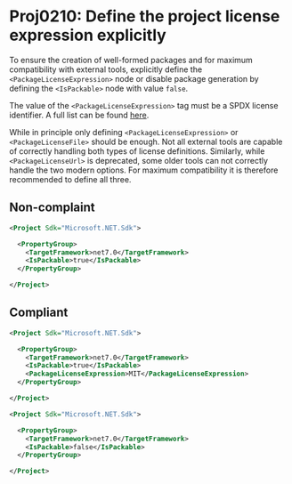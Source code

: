 # Proj0210: Define the project license expression explicitly
To ensure the creation of well-formed packages
and for maximum compatibility with external tools,
explicitly define the `<PackageLicenseExpression>` node or
disable package generation by defining the
`<IsPackable>` node with value `false`.

The value of the `<PackageLicenseExpression>` tag must be
a SPDX license identifier. A full list can be found
[here](https://spdx.org/licenses/).

While in principle only defining `<PackageLicenseExpression>`
or `<PackageLicenseFile>` should be enough. Not all external
tools are capable of correctly handling both types of
license definitions. Similarly, while `<PackageLicenseUrl>`
is deprecated, some older tools can not correctly handle
the two modern options. For maximum compatibility it is
therefore recommended to define all three.

## Non-complaint
``` XML
<Project Sdk="Microsoft.NET.Sdk">

  <PropertyGroup>
    <TargetFramework>net7.0</TargetFramework>
    <IsPackable>true</IsPackable>
  </PropertyGroup>

</Project>
```

## Compliant
``` XML
<Project Sdk="Microsoft.NET.Sdk">

  <PropertyGroup>
    <TargetFramework>net7.0</TargetFramework>
    <IsPackable>true</IsPackable>
    <PackageLicenseExpression>MIT</PackageLicenseExpression>
  </PropertyGroup>

</Project>
```

``` XML
<Project Sdk="Microsoft.NET.Sdk">

  <PropertyGroup>
    <TargetFramework>net7.0</TargetFramework>
    <IsPackable>false</IsPackable>
  </PropertyGroup>

</Project>
```
